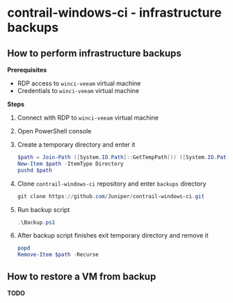contrail-windows-ci - infrastructure backups
============================================

## How to perform infrastructure backups

**Prerequisites**

- RDP access to `winci-veeam` virtual machine
- Credentials to `winci-veeam` virtual machine

**Steps**

1. Connect with RDP to `winci-veeam` virtual machine
1. Open PowerShell console
1. Create a temporary directory and enter it

    ```powershell
    $path = Join-Path ([System.IO.Path]::GetTempPath()) ([System.IO.Path]::GetRandomFileName())
    New-Item $path -ItemType Directory
    pushd $path
    ```

1. Clone `contrail-windows-ci` repository and enter `backups` directory

    ```powershell
    git clone https://github.com/Juniper/contrail-windows-ci.git
    ```

1. Run backup script

   ```powershell
   .\Backup.ps1
   ```

1. After backup script finishes exit temporary directory and remove it

    ```powershell
    popd
    Remove-Item $path -Recurse
    ```

## How to restore a VM from backup

**TODO**
